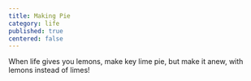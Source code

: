 ```yaml
---
title: Making Pie
category: life
published: true
centered: false
---
```


When life gives you lemons,
make key lime pie,
but make it anew,
with lemons
instead of limes!
